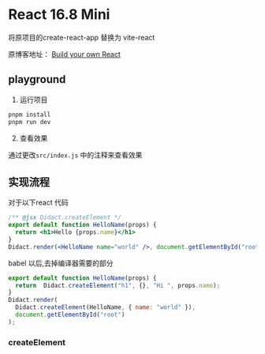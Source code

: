 # React 16.8 Mini
将原项目的create-react-app 替换为 vite-react

原博客地址： [Build your own React](https://pomb.us/build-your-own-react/)

## playground
1. 运行项目
```bash
pnpm install
pnpm run dev
```
2. 查看效果

通过更改`src/index.js` 中的注释来查看效果

## 实现流程

对于以下react 代码

```jsx
/** @jsx Didact.createElement */
export default function HelloName(props) {
  return <h1>Hello {props.name}</h1>
}
Didact.render(<HelloName name="world" />, document.getElementById("root"))

```
babel 以后,去掉编译器需要的部分
```js
export default function HelloName(props) {
  return  Didact.createElement("h1", {}, "Hi ", props.name);
}
Didact.render(
  Didact.createElement(HelloName, { name: "world" }), 
  document.getElementById("root")
);

```
### createElement


